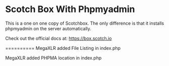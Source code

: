 Scotch Box With Phpmyadmin
==========

This is a  one on one copy of Scotchbox. The only difference is that it installs phpmyadmin on the server automatically.

Check out the official docs at: https://box.scotch.io

==========
MegaXLR added File Listing in index.php

MegaXLR added PHPMA location in index.php

